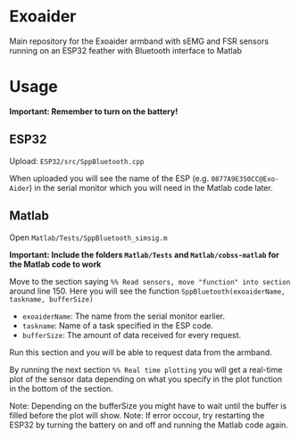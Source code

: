 # Exoaider
Main repository for the Exoaider armband with sEMG and FSR sensors running on an ESP32 feather with Bluetooth interface to Matlab

# Usage

**Important: Remember to turn on the battery!**


## ESP32

Upload: `ESP32/src/SppBluetooth.cpp`

When uploaded you will see the name of the ESP (e.g. `0877A9E350CC@Exo-Aider`) in the serial monitor which you will need in the Matlab code later.

## Matlab

Open `Matlab/Tests/SppBluetooth_simsig.m`

**Important: Include the folders `Matlab/Tests` and `Matlab/cobss-matlab` for the Matlab code to work**

Move to the section saying `%% Read sensors, move "function" into section` around line 150. 
Here you will see the function `SppBluetooth(exoaiderName, taskname, bufferSize)`
* `exoaiderName`: The name from the serial monitor earlier.
* `taskname`: Name of a task specified in the ESP code.
* `bufferSize`: The amount of data received for every request. 

Run this section and you will be able to request data from the armband. 

By running the next section `%% Real time plotting` you will get a real-time plot of the sensor data depending on what you specify in the plot function in the bottom of the section. 

Note: Depending on the bufferSize you might have to wait until the buffer is filled before the plot will show.
Note: If error occour, try restarting the ESP32 by turning the battery on and off and running the Matlab code again.
